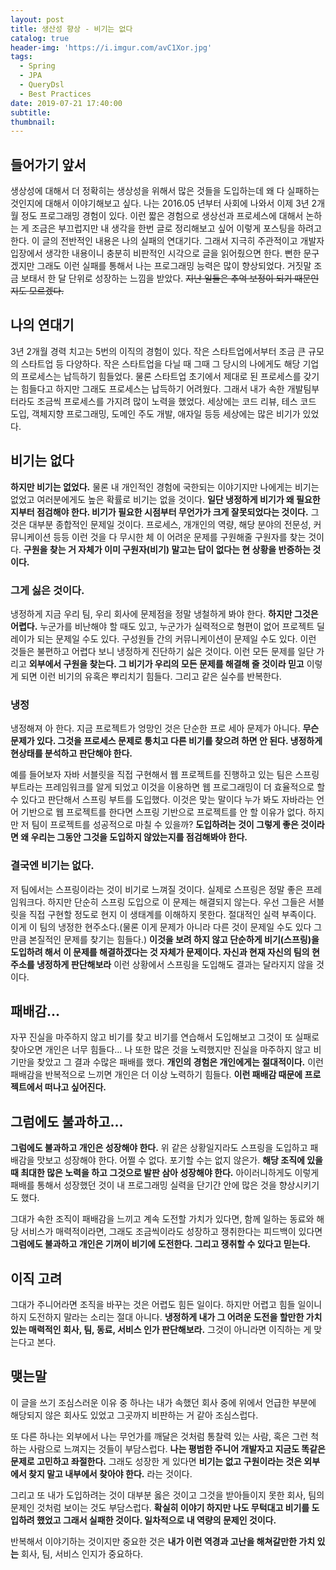 ```yaml
---
layout: post
title: 생산성 향상 - 비기는 없다
catalog: true
header-img: 'https://i.imgur.com/avC1Xor.jpg'
tags:
  - Spring
  - JPA
  - QueryDsl
  - Best Practices
date: 2019-07-21 17:40:00
subtitle:
thumbnail:
---
```



## 들어가기 앞서
생상성에 대해서 더 정확히는 생상성을 위해서 많은 것들을 도입하는데 왜 다 실패하는 것인지에 대해서 이야기해보고 싶다. 나는 2016.05 년부터 사회에 나와서 이제 3년 2개월 정도 프로그래밍 경험이 있다. 이런 짧은 경험으로 생상선과 프로세스에 대해서 논하는 게 조금은 부끄럽지만 내 생각을 한번 글로 정리해보고 싶어 이렇게 포스팅을 하려고 한다. 이 글의 전반적인 내용은 나의 실패의 연대기다. 그래서 지극히 주관적이고 개발자 입장에서 생각한 내용이니 충분히 비판적인 시각으로 글을 읽어줬으면 한다. 뻔한 문구겠지만 그래도 이런 실패를 통해서 나는 프로그래밍 능력은 많이 향상되었다. 거짓말 조금 보태서 한 달 단위로 성장하는 느낌을 받았다. ~~지난 일들은 추억 보정이 되기 때문인지도 모르겠다.~~

## 나의 연대기
3년 2개월 경력 치고는 5번의 이직의 경험이 있다. 작은 스타트업에서부터 조금 큰 규모의 스타트업 등 다양하다. 작은 스타트업을 다닐 때 그때 그 당시의 나에게도 해당 기업의 프로세스는 납득하기 힘들었다. 물론 스타트업 초기에서 제대로 된 프로세스를 갖기는 힘들다고 하지만 그래도 프로세스는 납득하기 어려웠다. 그래서 내가 속한 개발팀부터라도 조금씩 프로세스를 가지려 많이 노력을 했었다. 세상에는 코드 리뷰, 테스 코드 도입, 객체지향 프로그래밍, 도메인 주도 개발, 애자일 등등 세상에는 많은 비기가 있었다.


## 비기는 없다
**하지만 비기는 없었다.** 물론 내 개인적인 경험에 국한되는 이야기지만 나에게는 비기는 없었고 여러분에게도 높은 확률로 비기는 없을 것이다. **일단 냉정하게 비기가 왜 필요한지부터 점검해야 한다. 비기가 필요한 시점부터 무언가가 크게 잘못되었다는 것이다.** 그것은 대부분 종합적인 문제일 것이다. 프로세스, 개개인의 역량, 해당 분야의 전문성, 커뮤니케이션 등등 이런 것을 다 무시한 체 이 어려운 문제를 구원해줄 구원자를 찾는 것이다. **구원을 찾는 거 자체가 이미 구원자(비기) 말고는 답이 없다는 현 상황을 반증하는 것이다.**

### 그게 싫은 것이다.
냉정하게 지금 우리 팀, 우리 회사에 문제점을 정말 냉철하게 봐야 한다. **하지만 그것은 어렵다.** 누군가를 비난해야 할 때도 있고, 누군가가 실력적으로 형편이 없어 프로젝트 딜레이가 되는 문제일 수도 있다. 구성원들 간의 커뮤니케이션이 문제일 수도 있다. 이런 것들은 불편하고 어렵다 보니 냉정하게 진단하기 싫은 것이다. 이런 모든 문제를 일단 가리고 **외부에서 구원을 찾는다. 그 비기가 우리의 모든 문제를 해결해 줄 것이라 믿고** 이렇게 되면 이런 비기의 유혹은 뿌리치기 힘들다. 그리고 같은 실수를 반복한다.

### 냉정
냉정해져 아 한다. 지금 프로젝트가 엉망인 것은 단순한 프로 세아 문제가 아니다. **무슨 문제가 있다. 그것을 프로세스 문제로 퉁치고 다른 비기를 찾으려 하면 안 된다. 냉정하게 현상태를 분석하고 판단해야 한다.**

예를 들어보자 자바 서블릿을 직접 구현해서 웹 프로젝트를 진행하고 있는 팀은 스프링 부트라는 프레임워크를 알게 되었고 이것을 이용하면 웹 프로그래밍이 더 효율적으로 할 수 있다고 판단해서 스프링 부트를 도입했다. 이것은 맞는 말이다 누가 봐도 자바라는 언어 기반으로 웹 프로젝트를 한다면 스프링 기반으로 프로젝트를 안 할 이유가 없다. 하지만 저 팀이 프로젝트를 성공적으로 마칠 수 있을까? **도입하려는 것이 그렇게 좋은 것이라면 왜 우리는 그동안 그것을 도입하지 않았는지를 점검해봐야 한다.**

### 결국엔 비기는 없다.
저 팀에서는 스프링이라는 것이 비기로 느껴질 것이다. 실제로 스프링은 정말 좋은 프레임워크다. 하지만 단순히 스프링 도입으로 이 문제는 해결되지 않는다. 우선 그들은 서블릿을 직접 구현할 정도로 현지 이 생태계를 이해하지 못한다. 절대적인 실력 부족이다. 이게 이 팀의 냉정한 현주소다.(물론 이게 문제가 아니라 다른 것이 문제일 수도 있다 그만큼 본질적인 문제를 찾기는 힘들다.) **이것을 보려 하지 않고 단순하게 비기(스프링)을 도입하려 해서 이 문제를 해결하겠다는 것 자체가 문제이다. 자신과 현재 자신의 팀의 현주소를 냉정하게 판단해보라** 이런 상황에서 스프링을 도입해도 결과는 달라지지 않을 것이다.

## 패배감...
자꾸 진실을 마주하지 않고 비기를 찾고 비기를 연습해서 도입해보고 그것이 또 실패로 찾아오면 개인은 너무 힘들다… 나 또한 많은 것을 노력했지만 진실을 마주하지 않고 비기만을 찾았고 그 결과 수많은 패배를 했다. **개인의 경험은 개인에게는 절대적이다.** 이런 패배감을 반복적으로 느끼면 개인은 더 이상 노력하기 힘들다. **이런 패배감 때문에 프로젝트에서 떠나고 싶어진다.**

## 그럼에도 불과하고...
**그럼에도 불과하고 개인은 성장해야 한다.** 위 같은 상황일지라도 스프링을 도입하고 패배감을 맛보고 성장해야 한다. 어쩔 수 없다. 포기할 수는 없지 않은가. **해당 조직에 있을 때 최대한 많은 노력을 하고 그것으로 발판 삼아 성장해야 한다.** 아이러니하게도 이렇게 패배를 통해서 성장했던 것이 내 프로그래밍 실력을 단기간 안에 많은 것을 향상시키기도 했다.

그대가 속한 조직이 패배감을 느끼고 계속 도전할 가치가 있다면, 함께 일하는 동료와 해당 서비스가 매력적이라면, 그래도 조금씩이라도 성장하고 쟁취한다는 피드백이 있다면 **그럼에도 불과하고 개인은 기꺼이 비기에 도전한다. 그리고 쟁취할 수 있다고 믿는다.**

## 이직 고려
그대가 주니어라면 조직을 바꾸는 것은 어렵도 힘든 일이다. 하지만 어렵고 힘들 일이니 하지 도전하지 말라는 소리는 절대 아니다. **냉정하게 내가 그 어려운 도전을 할만한 가치 있는 매력적인 회사, 팀, 동료, 서비스 인가 판단해보라.** 그것이 아니라면 이직하는 게 맞는다고 본다.


## 맺는말
이 글을 쓰기 조심스러운 이유 중 하나는 내가 속했던 회사 중에 위에서 언급한 부분에 해당되지 않은 회사도 있었고 그곳까지 비판하는 거 같아 조심스럽다.

또 다른 하나는 외부에서 나는 무언가를 깨달은 것처럼 통찰력 있는 사람, 혹은 그런 척하는 사람으로 느껴지는 것들이 부담스럽다. **나는 평범한 주니어 개발자고 지금도 똑같은 문제로 고민하고 좌절한다.** 
그래도 성장한 게 있다면 **비기는 없고 구원이라는 것은 외부에서 찾지 말고 내부에서 찾아야 한다.** 라는 것이다.

그리고 또 내가 도입하려는 것이 대부분 옳은 것이고 그것을 받아들이지 못한 회사, 팀의 문제인 것처럼 보이는 것도 부담스럽다. **확실히 이야기 하지만 나도 무턱대고 비기를 도입하려 했었고 그래서 실패한 것이다. 일차적으로 내 역량의 문제인 것이다.**

반복해서 이야기하는 것이지만 중요한 것은 **내가 이런 역경과 고난을 해쳐갈만한 가치 있는** 회사, 팀, 서비스 인지가 중요하다.








